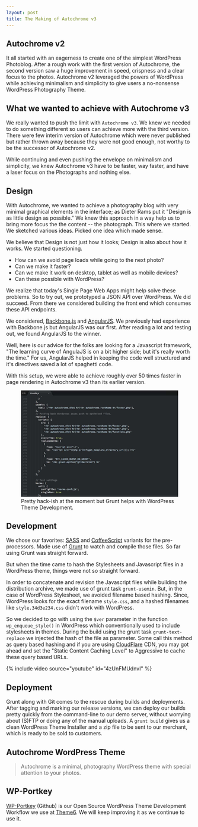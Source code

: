 ```yaml
---
layout: post
title: The Making of Autochrome v3
---
```


## Autochrome v2

It all started with an eagerness to create one of the simplest WordPress Photoblog. After a rough work with the first version of Autochrome, the second version saw a huge improvement in speed, crispness and a clear focus to the photos. Autochrome v2 leveraged the powers of WordPress while achieving minimalism and simplicity to give users a no-nonsense WordPress Photography Theme.

## What we wanted to achieve with Autochrome v3

We really wanted to push the limit with `Autochrome v3`. We knew we needed to do something different so users can achieve more with the third version. There were few interim version of Autochrome which were never published but rather thrown away because they were not good enough, not worthy to be the successor of Autochrome v2.

While continuing and even pushing the envelope on minimalism and simplicity, we knew Autochrome v3 have to be faster, way faster, and have a laser focus on the Photographs and nothing else.

## Design

With Autochrome, we wanted to achieve a photography blog with very minimal graphical elements in the interface; as Dieter Rams put it "Design is as little design as possible." We knew this approach in a way help us to bring more focus the the content -- the photograph. This where we started. We sketched various ideas. Picked one idea which made sense.

We believe that Design is not just how it looks; Design is also about how it works. We started questioning.

- How can we avoid page loads while going to the next photo?
- Can we make it faster?
- Can we make it work on desktop, tablet as well as mobile devices?
- Can these possible with WordPress?

We realize that today's Single Page Web Apps might help solve these problems. So to try out, we prototyped a JSON API over WordPress. We did succeed. From there we considered building the front end which consumes these API endpoints.

We considered, <a href="http://backbonejs.org/">Backbone.js</a> and <a href="http://angularjs.org/">AngularJS</a>. We previously had experience with Backbone.js but AngularJS was our first. After reading a lot and testing out, we found AngularJS to the winner.

Well, here is our advice for the folks are looking for a Javascript framework, "The learning curve of AngulaJS is on a bit higher side; but it's really worth the time." For us, AngularJS helped in keeping the code well structured and it's directives saved a lot of spaghetti code.

With this setup, we were able to achieve roughly over 50 times faster in page rendering in Autochrome v3 than its earlier version.

<figure>
  <img src="/static/2014/autochrome-grunt.jpg" alt="Autochrome Grunt" loading="lazy">
  <figcaption>
    Pretty hack-ish at the moment but Grunt helps with WordPress Theme Development.
  </figcaption>
</figure>

## Development

We chose our favorites: <a href="http://sass-lang.com/">SASS</a> and <a href="http://coffeescript.org/">CoffeeScript</a> variants for the pre-processors. Made use of <a href="http://gruntjs.com/">Grunt</a> to watch and compile those files. So far using Grunt was straight forward.

But when the time came to hash the Stylesheets and Javascript files in a WordPress theme, things were not so straight forward.

In order to concatenate and revision the Javascript files while building the distribution archive, we made use of grunt task `grunt-usemin`. But, in the case of WordPress Stylesheet, we avoided filename based hashing. Since, WordPress looks for the exact filename `style.css`, and a hashed filenames like `style.34d3e234.css` didn't work with WordPress. 

So we decided to go with using the `$ver` parameter in the function `wp_enqueue_style()` in WordPress which conventionally used to include stylesheets in themes. During the build using the grunt task `grunt-text-replace` we injected the hash of the file as parameter. Some call this method as query based hashing and if you are using <a href="http://www.cloudflare.com/">CloudFlare</a> CDN, you may got ahead and set the "Static Content Caching Level" to Aggressive to cache these query based URLs.

{% include video source="youtube" id="4zUnFMUdnvI" %}

## Deployment

Grunt along with Git comes to the rescue during builds and deployments. After tagging and marking our release versions, we can deploy our builds pretty quickly from the command-line to our demo server, without worrying about (S)FTP or doing any of the manual uploads. A `grunt build` gives us a clean WordPress Theme Installer and a zip file to be sent to our merchant, which is ready to be sold to customers.

## Autochrome WordPress Theme

> Autochrome is a minimal, photography WordPress theme with special attention to your photos.

## WP-Portkey

<a href="https://github.com/theme6/wp-portkey">WP-Portkey</a> (Github) is our Open Source WordPress Theme Development Workflow we use at <a href="http://theme6.com/">Theme6</a>. We will keep improving it as we continue to use it.
